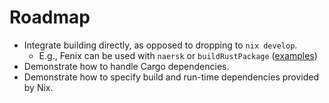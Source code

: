 # Roadmap

* Integrate building directly, as opposed to dropping to `nix develop`.
  * E.g., Fenix can be used with `naersk` or `buildRustPackage` ([examples](https://github.com/nix-community/fenix?tab=readme-ov-file#examples))
* Demonstrate how to handle Cargo dependencies.
* Demonstrate how to specify build and run-time dependencies provided by Nix.
